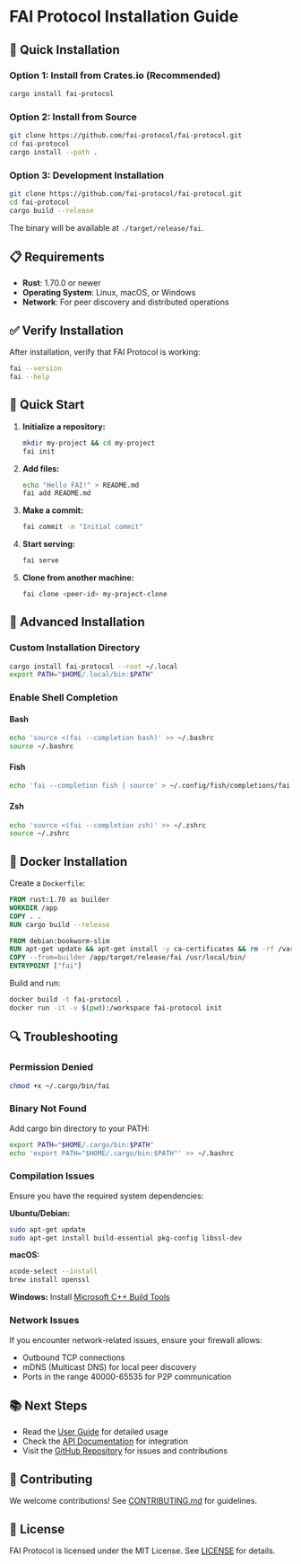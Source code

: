 # FAI Protocol Installation Guide

## 🚀 Quick Installation

### Option 1: Install from Crates.io (Recommended)

```bash
cargo install fai-protocol
```

### Option 2: Install from Source

```bash
git clone https://github.com/fai-protocol/fai-protocol.git
cd fai-protocol
cargo install --path .
```

### Option 3: Development Installation

```bash
git clone https://github.com/fai-protocol/fai-protocol.git
cd fai-protocol
cargo build --release
```

The binary will be available at `./target/release/fai`.

## 📋 Requirements

- **Rust**: 1.70.0 or newer
- **Operating System**: Linux, macOS, or Windows
- **Network**: For peer discovery and distributed operations

## ✅ Verify Installation

After installation, verify that FAI Protocol is working:

```bash
fai --version
fai --help
```

## 🎯 Quick Start

1. **Initialize a repository:**
   ```bash
   mkdir my-project && cd my-project
   fai init
   ```

2. **Add files:**
   ```bash
   echo "Hello FAI!" > README.md
   fai add README.md
   ```

3. **Make a commit:**
   ```bash
   fai commit -m "Initial commit"
   ```

4. **Start serving:**
   ```bash
   fai serve
   ```

5. **Clone from another machine:**
   ```bash
   fai clone <peer-id> my-project-clone
   ```

## 🔧 Advanced Installation

### Custom Installation Directory

```bash
cargo install fai-protocol --root ~/.local
export PATH="$HOME/.local/bin:$PATH"
```

### Enable Shell Completion

#### Bash
```bash
echo 'source <(fai --completion bash)' >> ~/.bashrc
source ~/.bashrc
```

#### Fish
```bash
echo 'fai --completion fish | source' > ~/.config/fish/completions/fai.fish
```

#### Zsh
```bash
echo 'source <(fai --completion zsh)' >> ~/.zshrc
source ~/.zshrc
```

## 🐳 Docker Installation

Create a `Dockerfile`:

```dockerfile
FROM rust:1.70 as builder
WORKDIR /app
COPY . .
RUN cargo build --release

FROM debian:bookworm-slim
RUN apt-get update && apt-get install -y ca-certificates && rm -rf /var/lib/apt/lists/*
COPY --from=builder /app/target/release/fai /usr/local/bin/
ENTRYPOINT ["fai"]
```

Build and run:

```bash
docker build -t fai-protocol .
docker run -it -v $(pwd):/workspace fai-protocol init
```

## 🔍 Troubleshooting

### Permission Denied

```bash
chmod +x ~/.cargo/bin/fai
```

### Binary Not Found

Add cargo bin directory to your PATH:

```bash
export PATH="$HOME/.cargo/bin:$PATH"
echo 'export PATH="$HOME/.cargo/bin:$PATH"' >> ~/.bashrc
```

### Compilation Issues

Ensure you have the required system dependencies:

**Ubuntu/Debian:**
```bash
sudo apt-get update
sudo apt-get install build-essential pkg-config libssl-dev
```

**macOS:**
```bash
xcode-select --install
brew install openssl
```

**Windows:**
Install [Microsoft C++ Build Tools](https://visualstudio.microsoft.com/visual-cpp-build-tools/)

### Network Issues

If you encounter network-related issues, ensure your firewall allows:
- Outbound TCP connections
- mDNS (Multicast DNS) for local peer discovery
- Ports in the range 40000-65535 for P2P communication

## 📚 Next Steps

- Read the [User Guide](USER_GUIDE.md) for detailed usage
- Check the [API Documentation](https://docs.rs/fai-protocol) for integration
- Visit the [GitHub Repository](https://github.com/fai-protocol/fai-protocol) for issues and contributions

## 🤝 Contributing

We welcome contributions! See [CONTRIBUTING.md](CONTRIBUTING.md) for guidelines.

## 📄 License

FAI Protocol is licensed under the MIT License. See [LICENSE](LICENSE) for details.